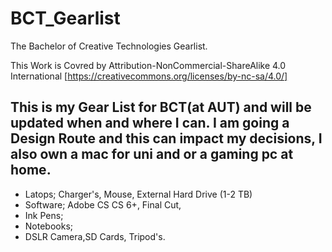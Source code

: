 # BCT_Gearlist
The Bachelor of Creative Technologies Gearlist.

This Work is Covred by Attribution-NonCommercial-ShareAlike 4.0 International [https://creativecommons.org/licenses/by-nc-sa/4.0/]

This is my Gear List for BCT(at AUT) and will be updated when and where I can.
I am going a Design Route and this can impact my decisions, I also own a mac for uni and or a gaming pc at home.
----------------------------------------------------------------------------------------------------------------------------------------
* Latops; Charger's, Mouse, External Hard Drive (1-2 TB)
* Software; Adobe CS CS 6+, Final Cut,
* Ink Pens;
* Notebooks;
* DSLR Camera,SD Cards, Tripod's.
